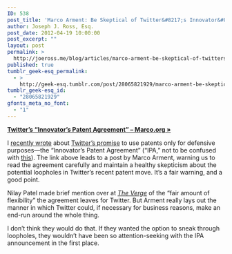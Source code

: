 ```yaml
---
ID: 538
post_title: 'Marco Arment: Be Skeptical of Twitter&#8217;s Innovator&#8217;s Patent Agreement'
author: Joseph J. Ross, Esq.
post_date: 2012-04-19 10:00:00
post_excerpt: ""
layout: post
permalink: >
  http://joeross.me/blog/articles/marco-arment-be-skeptical-of-twitters/
published: true
tumblr_geek-esq_permalink:
  - >
    http://geek-esq.tumblr.com/post/28065821929/marco-arment-be-skeptical-of-twitters
tumblr_geek-esq_id:
  - "28065821929"
gfonts_meta_no_font:
  - "1"
---
```

<p><a href="http://www.marco.org/2012/04/18/twitter-patent-agreement" target="_blank"><strong>Twitter’s “Innovator’s Patent Agreement” – Marco.org&#160;»</strong></a></p>

<p>I <a href="http://joeross.me/blog/2012/04/17/twitter-wont-use-employee-patents-offensively/" target="_blank">recently wrote</a> about <a href="http://blog.twitter.com/2012/04/introducing-innovators-patent-agreement.html" target="_blank">Twitter&#8217;s promise</a> to use patents only for defensive purposes&#8212;the &#8220;Innovator&#8217;s Patent Agreement&#8221; (&#8220;IPA,&#8221; not to be confused with <a href="http://en.wikipedia.org/wiki/India_Pale_Ale" target="_blank">this</a>). The link above leads to a post by Marco Arment, warning us to read the agreement carefully and maintain a healthy skepticism about the potential loopholes in Twitter&#8217;s recent patent move. It&#8217;s a fair warning, and a good point.</p>

<p><!-- more --></p>

<p>Nilay Patel made brief mention over at <a href="http://www.theverge.com/2012/4/17/2955035/twitter-introduces-innovators-patent-agreemeent" target="_blank"><em>The Verge</em></a> of the &#8220;fair amount of flexibility&#8221; the agreement leaves for Twitter. But Arment really lays out the manner in which Twitter could, if necessary for business reasons, make an end-run around the whole thing.</p>

<p>I don&#8217;t think they would do that. If they wanted the option to sneak through loopholes, they wouldn&#8217;t have been so attention-seeking with the IPA announcement in the first place.</p>